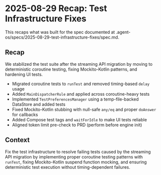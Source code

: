 # 2025-08-29 Recap: Test Infrastructure Fixes

This recaps what was built for the spec documented at .agent-os/specs/2025-08-29-test-infrastructure-fixes/spec.md.

## Recap

We stabilized the test suite after the streaming API migration by moving to deterministic coroutine testing, fixing Mockito-Kotlin patterns, and hardening UI tests.

- Migrated coroutine tests to `runTest` and removed timing-based `delay` usage
- Added `MainDispatcherRule` and applied across coroutine-heavy tests
- Implemented `TestPreferencesManager` using a temp-file-backed DataStore and added tests
- Fixed Mockito-Kotlin stubbing with null-safe `any/eq` and proper `doAnswer` for callbacks
- Added Compose test tags and `waitForIdle` to make UI tests reliable
- Aligned token limit pre-check to PRD (perform before engine init)

## Context

Fix the test infrastructure to resolve failing tests caused by the streaming API migration by implementing proper coroutine testing patterns with `runTest`, fixing Mockito-Kotlin suspend function mocking, and ensuring deterministic test execution without timing-dependent failures.

